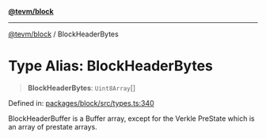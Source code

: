 [**@tevm/block**](../README.md)

***

[@tevm/block](../globals.md) / BlockHeaderBytes

# Type Alias: BlockHeaderBytes

> **BlockHeaderBytes**: `Uint8Array`[]

Defined in: [packages/block/src/types.ts:340](https://github.com/evmts/tevm-monorepo/blob/main/packages/block/src/types.ts#L340)

BlockHeaderBuffer is a Buffer array, except for the Verkle PreState which is an array of prestate arrays.
